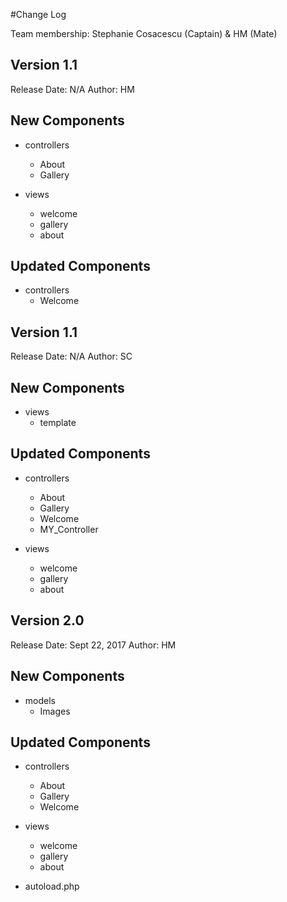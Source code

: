 #Change Log

Team membership:  Stephanie Cosacescu (Captain) & HM (Mate)  

## Version 1.1

Release Date: N/A 
Author: HM

## New Components

* controllers
    * About 
    * Gallery
    
* views 
    * welcome
    * gallery
    * about    
    
## Updated Components
* controllers
    * Welcome
    
## Version 1.1

Release Date: N/A 
Author: SC

## New Components

* views 
    * template
    
## Updated Components
* controllers
    * About
    * Gallery
    * Welcome 
    * MY_Controller 
    
* views
    * welcome
    * gallery
    * about
    
## Version 2.0

Release Date: Sept 22, 2017 
Author: HM 

## New Components

* models
    * Images
    
## Updated Components
* controllers
    * About
    * Gallery
    * Welcome 
    
* views
    * welcome
    * gallery
    * about
    
* autoload.php    

